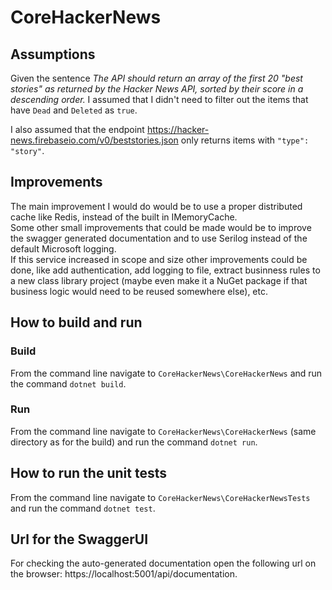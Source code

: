 # CoreHackerNews

## Assumptions
Given the sentence _The API should return an array of the first 20 "best stories" as returned by the Hacker News API, sorted by their score in a descending order._
I assumed that I didn't need to filter out the items that have `Dead` and `Deleted` as `true`.

I also assumed that the endpoint https://hacker-news.firebaseio.com/v0/beststories.json only returns items with `"type": "story"`.

## Improvements
The main improvement I would do would be to use a proper distributed cache like Redis, instead of the built in IMemoryCache.  
Some other small improvements that could be made would be to improve the swagger generated documentation and to use Serilog instead of the default Microsoft logging.  
If this service increased in scope and size other improvements could be done, like add authentication, add logging to file, extract businness rules to a new class library project (maybe even make it a NuGet package if that business logic would need to be reused somewhere else), etc.

## How to build and run
### Build
From the command line navigate to `CoreHackerNews\CoreHackerNews` and run the command `dotnet build`.
### Run
From the command line navigate to `CoreHackerNews\CoreHackerNews` (same directory as for the build) and run the command `dotnet run`.

## How to run the unit tests
From the command line navigate to `CoreHackerNews\CoreHackerNewsTests` and run the command `dotnet test`.

## Url for the SwaggerUI
For checking the auto-generated documentation open the following url on the browser: https://localhost:5001/api/documentation.
